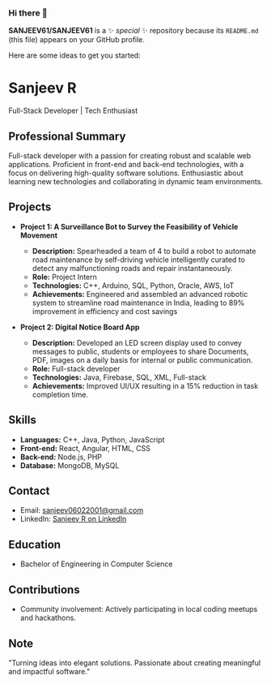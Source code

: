 ### Hi there 👋


**SANJEEV61/SANJEEV61** is a ✨ _special_ ✨ repository because its `README.md` (this file) appears on your GitHub profile.

Here are some ideas to get you started:
# Sanjeev R
Full-Stack Developer | Tech Enthusiast

## Professional Summary
Full-stack developer with a passion for creating robust and scalable web applications. Proficient in front-end and back-end technologies, with a focus on delivering high-quality software solutions. Enthusiastic about learning new technologies and collaborating in dynamic team environments.

## Projects
- **Project 1: A Surveillance Bot to Survey the Feasibility of Vehicle Movement**
  - **Description:** Spearheaded a team of 4 to build a robot to automate road maintenance by self-driving vehicle intelligently curated to detect any malfunctioning roads and repair instantaneously. 
  - **Role:** Project Intern
  - **Technologies:** C++, Arduino, SQL, Python, Oracle, AWS, IoT
  - **Achievements:** Engineered and assembled an advanced robotic system to streamline road maintenance in India, leading to 89% improvement in efficiency and cost savings

- **Project 2: Digital Notice Board App**
  - **Description:** Developed an LED screen display used to convey messages to public, students or employees to share Documents, PDF, images on a daily basis for internal or public communication.
  - **Role:** Full-stack developer
  - **Technologies:** Java, Firebase, SQL, XML, Full-stack
  - **Achievements:** Improved UI/UX resulting in a 15% reduction in task completion time.

## Skills
- **Languages:** C++, Java, Python, JavaScript
- **Front-end:** React, Angular, HTML, CSS
- **Back-end:** Node.js, PHP
- **Database:** MongoDB, MySQL

## Contact
- Email: sanjeev06022001@gmail.com
- LinkedIn: [Sanjeev R on LinkedIn](https://www.linkedin.com/in/sanjeev-r-5806831b2/)

## Education
- Bachelor of Engineering in Computer Science

## Contributions
- Community involvement: Actively participating in local coding meetups and hackathons.

## Note
"Turning ideas into elegant solutions. Passionate about creating meaningful and impactful software."



